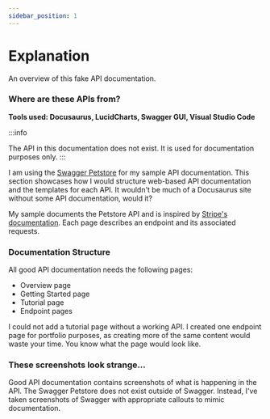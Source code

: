 ```yaml
---
sidebar_position: 1
---
```


# Explanation

An overview of this fake API documentation.

### Where are these APIs from?

**Tools used: Docusaurus, LucidCharts, Swagger GUI, Visual Studio Code**

:::info

The API in this documentation does not exist. It is used for documentation purposes only.
:::

I am using the [Swagger Petstore](https://petstore.swagger.io/#/) for my sample API documentation.
This section showcases how I would structure web-based API documentation and the templates for each API.
It wouldn't be much of a Docusaurus site without some API documentation, would it?

My sample documents the Petstore API and is inspired by [Stripe's documentation](https://docs.stripe.com/api/balance_transactions).
Each page describes an endpoint and its associated requests.

### Documentation Structure

All good API documentation needs the following pages:

- Overview page
- Getting Started page
- Tutorial page
- Endpoint pages

I could not add a tutorial page without a working API. I created one endpoint page for portfolio purposes,
as creating more of the same content would waste your time. You know what the page would look like.

### These screenshots look strange...

Good API documentation contains screenshots of what is happening in the API.
The Swagger Petstore does not exist outside of Swagger.
Instead, I've taken screenshots of Swagger with appropriate callouts to mimic documentation.
